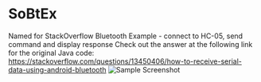 # SoBtEx
Named for StackOverflow Bluetooth Example - connect to HC-05, send command and display response
Check out the answer at the following link for the original Java code:
https://stackoverflow.com/questions/13450406/how-to-receive-serial-data-using-android-bluetooth
![Sample Screenshot](https://github.com/raddevus/SoBtEx/images/blob/main/SoBtEx-Screenshot.png?raw=true)
